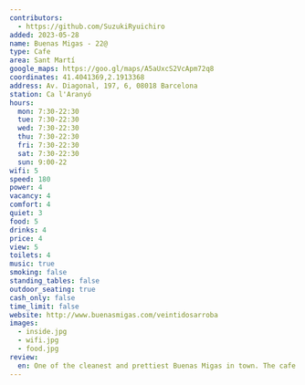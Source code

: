 ```yaml
---
contributors:
  - https://github.com/SuzukiRyuichiro
added: 2023-05-28
name: Buenas Migas - 22@
type: Cafe
area: Sant Martí
google_maps: https://goo.gl/maps/A5aUxcS2VcApm72q8
coordinates: 41.4041369,2.1913368
address: Av. Diagonal, 197, 6, 08018 Barcelona
station: Ca l'Aranyó
hours:
  mon: 7:30-22:30
  tue: 7:30-22:30
  wed: 7:30-22:30
  thu: 7:30-22:30
  fri: 7:30-22:30
  sat: 7:30-22:30
  sun: 9:00-22
wifi: 5
speed: 180
power: 4
vacancy: 4
comfort: 4
quiet: 3
food: 5
drinks: 4
price: 4
view: 5
toilets: 4
music: true
smoking: false
standing_tables: false
outdoor_seating: true
cash_only: false
time_limit: false
website: http://www.buenasmigas.com/veintidosarroba
images:
  - inside.jpg
  - wifi.jpg
  - food.jpg
review:
  en: One of the cleanest and prettiest Buenas Migas in town. The cafe is spacious and has a plenty of seats for individuals. Power outlets are limited for seats along the wall but that is 70% of the seats so you should be able to find one. WiFi is quite fast. They say that it may get slow during the peak hours but it was still measuring mid 100Mbps. Later in the afternoon when there were less people, it was measuring around 300Mbps. It is also a plus that there's a bike racks right outside where you can see.
---
```

